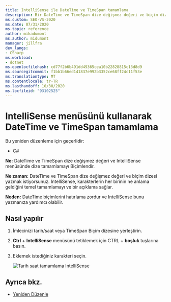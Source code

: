 ```yaml
---
title: IntelliSense ile DateTime ve TimeSpan tamamlama
description: Bir DateTime ve TimeSpan dize değişmez değeri ve biçim dizesini gerçekleştirmek için IntelliSense menüsünü kullanın.
ms.custom: SEO-VS-2020
ms.date: 07/31/2020
ms.topic: reference
author: mikadumont
ms.author: midumont
manager: jillfra
dev_langs:
- CSharp
ms.workload:
- dotnet
ms.openlocfilehash: cd77f2b6b491dd49365cea10b22828815c13d8d9
ms.sourcegitcommit: f1bb1b66ed141837e992b3352ce68ff24c11f53e
ms.translationtype: MT
ms.contentlocale: tr-TR
ms.lasthandoff: 10/30/2020
ms.locfileid: "93102525"
---
```

# <a name="datetime-and-timespan-completion-by-using-the-intellisense-menu"></a>IntelliSense menüsünü kullanarak DateTime ve TimeSpan tamamlama

Bu yeniden düzenleme için geçerlidir:

- C#

**Ne:** DateTime ve TimeSpan dize değişmez değeri ve IntelliSense menüsünde dize tamamlamayı Biçimlendir.

**Ne zaman:** DateTime ve TimeSpan dize değişmez değeri ve biçim dizesi yazmak istiyorsunuz. IntelliSense, karakterlerin her birinin ne anlama geldiğini temel tamamlamayı ve bir açıklama sağlar.

**Neden:** DateTime biçimlerini hatırlama zordur ve IntelliSense bunu yazmanıza yardımcı olabilir.

## <a name="how-to"></a>Nasıl yapılır

1. İmlecinizi tarih/saat veya TimeSpan Biçim dizesine yerleştirin.
2. **Ctrl** + **IntelliSense** menüsünü tetiklemek için CTRL + **boşluk** tuşlarına basın.
3. Eklemek istediğiniz karakteri seçin.

   ![Tarih saat tamamlama IntelliSense](media/datetime-completion.png)

## <a name="see-also"></a>Ayrıca bkz.

- [Yeniden Düzenle](../refactoring-in-visual-studio.md)
